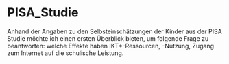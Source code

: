 # PISA_Studie
Anhand der Angaben zu den Selbsteinschätzungen der Kinder aus der PISA Studie möchte ich einen ersten Überblick bieten, um folgende Frage zu beantworten: welche Effekte haben  IKT*-Ressourcen, -Nutzung, Zugang zum Internet auf die schulische Leistung.
